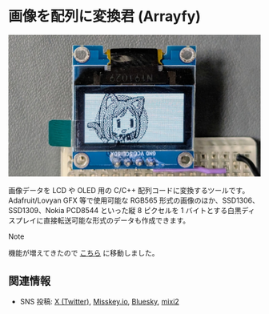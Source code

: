 # 画像を配列に変換君 (Arrayfy)

![](./display.jpg)

画像データを LCD や OLED 用の C/C++ 配列コードに変換するツールです。Adafruit/Lovyan GFX 等で使用可能な RGB565 形式の画像のほか、SSD1306、SSD1309、Nokia PCD8544 といった縦 8 ピクセルを 1 バイトとする白黒ディスプレイに直接転送可能な形式のデータも作成できます。

> [!NOTE]
> 機能が増えてきたので [こちら](https://shapoco.github.io/arrayfy/) に移動しました。

## 関連情報

- SNS 投稿: [X (Twitter)](https://twitter.com/shapoco/status/1959545672195334379), [Misskey.io](https://misskey.io/notes/abt1kd6k7bz606co), [Bluesky](https://bsky.app/profile/shapoco.net/post/3lx55tzffsk2f), [mixi2](https://mixi.social/@shapoco/posts/d736bb2f-4df6-4f2c-854c-8a9a000839c6)
